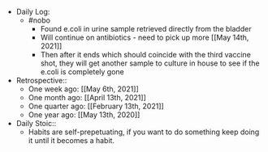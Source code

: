- Daily Log:
    - #nobo
        - Found e.coli in urine sample retrieved directly from the bladder
        - Will continue on antibiotics - need to pick up more [[May 14th, 2021]]
        - Then after it ends which should coincide with the third vaccine shot, they will get another sample to culture in house to see if the e.coli is completely gone
- Retrospective::
    - One week ago: [[May 6th, 2021]]
    - One month ago: [[April 13th, 2021]]
    - One quarter ago: [[February 13th, 2021]]
    - One year ago: [[May 13th, 2020]]
- Daily Stoic::
    - Habits are self-prepetuating, if you want to do something keep doing it until it becomes a habit.
